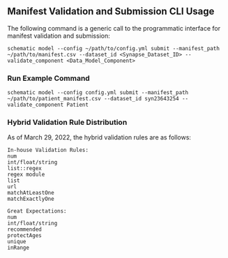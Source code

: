 ## Manifest Validation and Submission CLI Usage

The following command is a generic call to the programmatic interface for manifest validation and submission:

`schematic model --config ~/path/to/config.yml submit --manifest_path ~/path/to/manifest.csv --dataset_id <Synapse_Dataset_ID> --validate_component <Data_Model_Component>`

### Run Example Command

```schematic model --config config.yml submit --manifest_path ~/path/to/patient_manifest.csv --dataset_id syn23643254 --validate_component Patient```

### Hybrid Validation Rule Distribution
As of March 29, 2022, the hybrid validation rules are as follows:


    In-house Validation Rules:
    num
    int/float/string
    list::regex
    regex module
    list
    url
    matchAtLeastOne
    matchExactlyOne

    Great Expectations:
    num
    int/float/string
    recommended
    protectAges
    unique
    inRange

